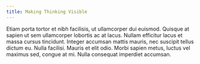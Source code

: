 ```yaml
---
title: Making Thinking Visible
---
```


Etiam porta tortor et nibh facilisis, ut ullamcorper dui euismod. Quisque at sapien ut sem ullamcorper lobortis ac at lacus. Nullam efficitur lacus et massa cursus tincidunt. Integer accumsan mattis mauris, nec suscipit tellus dictum eu. Nulla facilisi. Mauris et elit odio. Morbi sapien metus, luctus vel maximus sed, congue at mi. Nulla consequat imperdiet accumsan.
